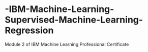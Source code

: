 # -IBM-Machine-Learning-Supervised-Machine-Learning-Regression
Module 2 of IBM Machine Learning Professional Certificate

